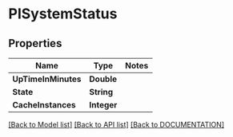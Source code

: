 # PISystemStatus

## Properties
Name | Type | Notes
------------ | ------------- | -------------
**UpTimeInMinutes** | **Double**
**State** | **String**
**CacheInstances** | **Integer**

[[Back to Model list]](../../DOCUMENTATION.md#documentation-for-models) [[Back to API list]](../../DOCUMENTATION.md#documentation-for-api-endpoints) [[Back to DOCUMENTATION]](../../DOCUMENTATION.md)
